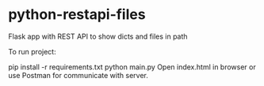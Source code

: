 # python-restapi-files

Flask app with REST API to show dicts and files in path

To run project:

pip install -r requirements.txt
python main.py
Open index.html in browser or use Postman for communicate with server.
